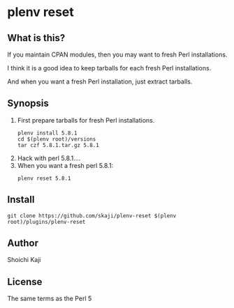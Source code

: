# plenv reset

## What is this?

If you maintain CPAN modules, then you may want to fresh Perl installations.

I think it is a good idea to keep tarballs for each fresh Perl installations.

And when you want a fresh Perl installation, just extract tarballs.

## Synopsis

1. First prepare tarballs for fresh Perl installations.
    ```
    plenv install 5.8.1
    cd $(plenv root)/versions
    tar czf 5.8.1.tar.gz 5.8.1
    ```
2. Hack with perl 5.8.1....
3. When you want a fresh perl 5.8.1:
    ```
    plenv reset 5.8.1
    ```

## Install

```
git clone https://github.com/skaji/plenv-reset $(plenv root)/plugins/plenv-reset
```

## Author

Shoichi Kaji

## License

The same terms as the Perl 5
